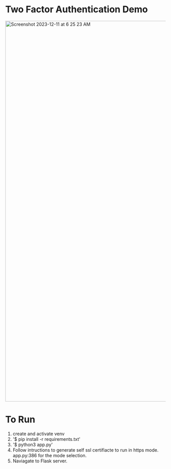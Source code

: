# Two Factor Authentication Demo
<img width="1191" alt="Screenshot 2023-12-11 at 6 25 23 AM" src="https://github.com/ak2k2/ECE-455-Cyber-Security/assets/103453421/56ea2b1e-587e-453e-83c1-769bb5507029">

# To Run

1. create and activate venv
2. '$ pip install -r requirements.txt'
3. '$ python3 app.py'
4. Follow intructions to generate self ssl certifiacte to run in https mode. app.py:386 for the mode selection.
5. Naviagate to Flask server.
